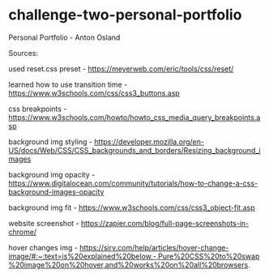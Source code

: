 # challenge-two-personal-portfolio
Personal Portfolio - Anton Osland


Sources:

used reset.css preset - https://meyerweb.com/eric/tools/css/reset/

learned how to use transition time - https://www.w3schools.com/css/css3_buttons.asp

css breakpoints - https://www.w3schools.com/howto/howto_css_media_query_breakpoints.asp

background img styling - https://developer.mozilla.org/en-US/docs/Web/CSS/CSS_backgrounds_and_borders/Resizing_background_images

background img opacity - https://www.digitalocean.com/community/tutorials/how-to-change-a-css-background-images-opacity

background img fit - https://www.w3schools.com/css/css3_object-fit.asp

website screenshot - https://zapier.com/blog/full-page-screenshots-in-chrome/

hover changes img - https://sirv.com/help/articles/hover-change-image/#:~:text=is%20explained%20below.-,Pure%20CSS%20to%20swap%20image%20on%20hover,and%20works%20on%20all%20browsers.

